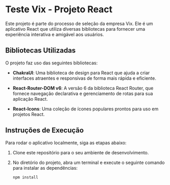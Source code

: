 # Teste Vix - Projeto React

Este projeto é parte do processo de seleção da empresa Vix. Ele é um aplicativo React que utiliza diversas bibliotecas para fornecer uma experiência interativa e amigável aos usuários.

## Bibliotecas Utilizadas

O projeto faz uso das seguintes bibliotecas:

- **ChakraUI**: Uma biblioteca de design para React que ajuda a criar interfaces atraentes e responsivas de forma mais rápida e eficiente.

- **React-Router-DOM v6**: A versão 6 da biblioteca React Router, que fornece navegação declarativa e gerenciamento de rotas para sua aplicação React.

- **React-Icons**: Uma coleção de ícones populares prontos para uso em projetos React.

## Instruções de Execução

Para rodar o aplicativo localmente, siga as etapas abaixo:

1. Clone este repositório para o seu ambiente de desenvolvimento.

2. No diretório do projeto, abra um terminal e execute o seguinte comando para instalar as dependências:
   ```sh
   npm install